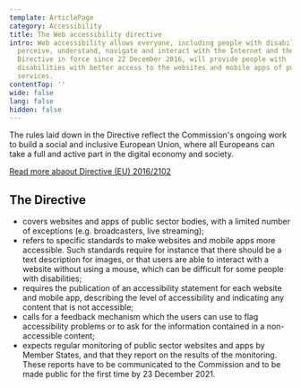 ```yaml
---
template: ArticlePage
category: Accessibility
title: The Web accessibility directive
intro: Web accessibility allows everyone, including people with disabilities, to
  perceive, understand, navigate and interact with the Internet and the
  Directive in force since 22 December 2016, will provide people with
  disabilities with better access to the websites and mobile apps of public
  services.
contentTop: ''
wide: false
lang: false
hidden: false
---
```


The rules laid down in the Directive reflect the Commission's ongoing work to build a social and inclusive European Union, where all Europeans can take a full and active part in the digital economy and society.

[Read more abaout Directive (EU) 2016/2102](https://eur-lex.europa.eu/eli/dir/2016/2102/oj)

## The Directive

- covers websites and apps of public sector bodies, with a limited number of exceptions (e.g. broadcasters, live streaming);
- refers to specific standards to make websites and mobile apps more accessible. Such standards require for instance that there should be a text description for images, or that users are able to interact with a website without using a mouse, which can be difficult for some people with disabilities;
- requires the publication of an accessibility statement for each website and mobile app, describing the level of accessibility and indicating any content that is not accessible;
- calls for a feedback mechanism which the users can use to flag accessibility problems or to ask for the information contained in a non-accessible content;
- expects regular monitoring of public sector websites and apps by Member States, and that they report on the results of the monitoring. These reports have to be communicated to the Commission and to be made public for the first time by 23 December 2021.
